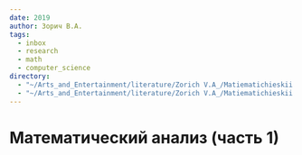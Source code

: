 ```yaml
---
date: 2019
author: Зорич В.А.
tags:
  - inbox
  - research
  - math
  - computer_science
directory:
  - "~/Arts_and_Entertainment/literature/Zorich V.A_/Matiematichieskii analiz (chast' 1), 10-ie izdaniie (2378)/"
  - "~/Arts_and_Entertainment/literature/Zorich V.A_/Matiematichieskii analiz (chast' 2), 9-ie izdaniie (2377)/"
---
```


# Математический анализ (часть 1)

